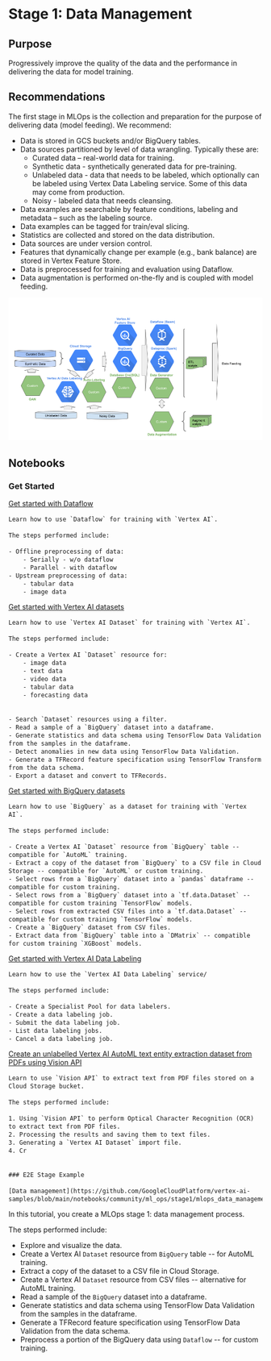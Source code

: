# Stage 1: Data Management

## Purpose

Progressively improve the quality of the data and the performance in delivering the data for model training.

## Recommendations  

The first stage in MLOps is the collection and preparation for the purpose of delivering data (model feeding). We recommend:

- Data is stored in GCS buckets and/or BigQuery tables. 
- Data sources partitioned by level of data wrangling. Typically these are:
  - Curated data – real-world data for training.
  - Synthetic data - synthetically generated data for pre-training. 
  - Unlabeled data - data that needs to be labeled, which optionally can be labeled using Vertex Data Labeling service. Some of this data may come from production.
  - Noisy - labeled data that needs cleansing.
- Data examples are searchable by feature conditions, labeling and metadata – such as the labeling source.
- Data examples can be tagged for train/eval slicing.
- Statistics are collected and stored on the data distribution.
- Data sources are under version control.
- Features that dynamically change per example (e.g., bank balance) are stored in Vertex Feature Store.
- Data is preprocessed for training and evaluation using Dataflow.
- Data augmentation is performed on-the-fly and is coupled with model feeding.

<img src='stage1v2.png'>

## Notebooks

### Get Started


[Get started with Dataflow](https://github.com/GoogleCloudPlatform/vertex-ai-samples/blob/main/notebooks/community/ml_ops/stage1/get_started_dataflow.ipynb)

```
Learn how to use `Dataflow` for training with `Vertex AI`.

The steps performed include:

- Offline preprocessing of data:
    - Serially - w/o dataflow
    - Parallel - with dataflow
- Upstream preprocessing of data:
    - tabular data
    - image data
```


[Get started with Vertex AI datasets](https://github.com/GoogleCloudPlatform/vertex-ai-samples/blob/main/notebooks/community/ml_ops/stage1/get_started_vertex_datasets.ipynb)

```
Learn how to use `Vertex AI Dataset` for training with `Vertex AI`.

The steps performed include:

- Create a Vertex AI `Dataset` resource for:
    - image data
    - text data
    - video data
    - tabular data
    - forecasting data


- Search `Dataset` resources using a filter.
- Read a sample of a `BigQuery` dataset into a dataframe.
- Generate statistics and data schema using TensorFlow Data Validation from the samples in the dataframe.
- Detect anomalies in new data using TensorFlow Data Validation.
- Generate a TFRecord feature specification using TensorFlow Transform from the data schema.
- Export a dataset and convert to TFRecords.
```


[Get started with BigQuery datasets](https://github.com/GoogleCloudPlatform/vertex-ai-samples/blob/main/notebooks/community/ml_ops/stage1/get_started_bq_datasets.ipynb)

```
Learn how to use `BigQuery` as a dataset for training with `Vertex AI`.

The steps performed include:

- Create a Vertex AI `Dataset` resource from `BigQuery` table -- compatible for `AutoML` training.
- Extract a copy of the dataset from `BigQuery` to a CSV file in Cloud Storage -- compatible for `AutoML` or custom training.
- Select rows from a `BigQuery` dataset into a `pandas` dataframe -- compatible for custom training.
- Select rows from a `BigQuery` dataset into a `tf.data.Dataset` -- compatible for custom training `TensorFlow` models.
- Select rows from extracted CSV files into a `tf.data.Dataset` -- compatible for custom training `TensorFlow` models.
- Create a `BigQuery` dataset from CSV files.
- Extract data from `BigQuery` table into a `DMatrix` -- compatible for custom training `XGBoost` models.
```


[Get started with Vertex AI Data Labeling](https://github.com/GoogleCloudPlatform/vertex-ai-samples/blob/main/notebooks/community/ml_ops/stage1/get_started_with_data_labeling.ipynb)

```
Learn how to use the `Vertex AI Data Labeling` service/

The steps performed include:

- Create a Specialist Pool for data labelers.
- Create a data labeling job.
- Submit the data labeling job.
- List data labeling jobs.
- Cancel a data labeling job.
```


[Create an unlabelled Vertex AI AutoML text entity extraction dataset from PDFs using Vision API](https://github.com/GoogleCloudPlatform/vertex-ai-samples/blob/main/notebooks/community/ml_ops/stage1/get_started_with_visionapi_and_vertex_datasets.ipynb)

```
Learn to use `Vision API` to extract text from PDF files stored on a Cloud Storage bucket.

The steps performed include:

1. Using `Vision API` to perform Optical Character Recognition (OCR) to extract text from PDF files.
2. Processing the results and saving them to text files.
3. Generating a `Vertex AI Dataset` import file.
4. Cr


### E2E Stage Example

[Data management](https://github.com/GoogleCloudPlatform/vertex-ai-samples/blob/main/notebooks/community/ml_ops/stage1/mlops_data_management.ipynb)

```
In this tutorial, you create a MLOps stage 1: data management process.

The steps performed include:

- Explore and visualize the data.
- Create a Vertex AI `Dataset` resource from `BigQuery` table -- for AutoML training.
- Extract a copy of the dataset to a CSV file in Cloud Storage.
- Create a Vertex AI `Dataset` resource from CSV files -- alternative for AutoML training.
- Read a sample of the `BigQuery` dataset into a dataframe.
- Generate statistics and data schema using TensorFlow Data Validation from the samples in the dataframe.
- Generate a TFRecord feature specification using TensorFlow Data Validation from the data schema.
- Preprocess a portion of the BigQuery data using `Dataflow` -- for custom training.
```